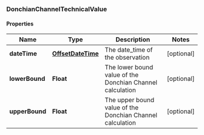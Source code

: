 
### DonchianChannelTechnicalValue

#### Properties
Name | Type | Description | Notes
------------ | ------------- | ------------- | -------------
**dateTime** | [**OffsetDateTime**](OffsetDateTime.md) | The date_time of the observation |  [optional]
**lowerBound** | **Float** | The lower bound value of the Donchian Channel calculation |  [optional]
**upperBound** | **Float** | The upper bound value of the Donchian Channel calculation |  [optional]



